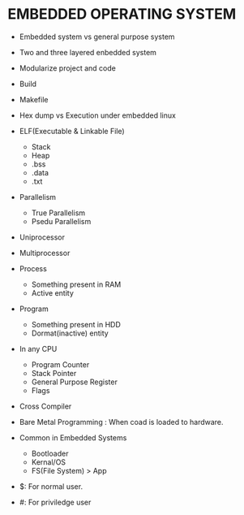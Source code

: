 # EMBEDDED OPERATING SYSTEM

- Embedded system vs general purpose system

- Two and three layered enbedded system

- Modularize project and code

- Build

- Makefile

- Hex dump vs Execution under embedded linux

- ELF(Executable & Linkable File)
    - Stack
    - Heap
    - .bss
    - .data
    - .txt

- Parallelism
    - True Parallelism
    - Psedu Parallelism

- Uniprocessor
    
- Multiprocessor

- Process
    - Something present in RAM
    - Active entity

- Program
    - Something present in HDD
    - Dormat(inactive) entity

- In any CPU
    - Program Counter
    - Stack Pointer
    - General Purpose Register
    - Flags

- Cross Compiler

- Bare Metal Programming : When coad is loaded to hardware.

- Common in Embedded Systems
    - Bootloader
    - Kernal/OS
    - FS(File System) > App

- $: For normal user.

- #: For priviledge user


    
